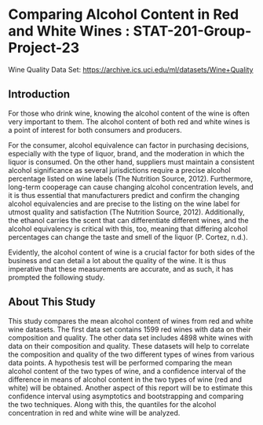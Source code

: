 # Comparing Alcohol Content in Red and White Wines : STAT-201-Group-Project-23

Wine Quality Data Set: https://archive.ics.uci.edu/ml/datasets/Wine+Quality

## Introduction 

For those who drink wine, knowing the alcohol content of the wine is often very important to them. The alcohol content of both red and white wines is a point of interest for both consumers and producers.

For the consumer, alcohol equivalence can factor in purchasing decisions, especially with the type of liquor, brand, and the moderation in which the liquor is consumed. On the other hand, suppliers must maintain a consistent alcohol significance as several jurisdictions require a precise alcohol percentage listed on wine labels (The Nutrition Source, 2012). Furthermore, long-term cooperage can cause changing alcohol concentration levels, and it is thus essential that manufacturers predict and confirm the changing alcohol equivalencies and are precise to the listing on the wine label for utmost quality and satisfaction (The Nutrition Source, 2012). Additionally, the ethanol carries the scent that can differentiate different wines, and the alcohol equivalency is critical with this, too, meaning that differing alcohol percentages can change the taste and smell of the liquor (P. Cortez, n.d.).

Evidently, the alcohol content of wine is a crucial factor for both sides of the business and can detail a lot about the quality of the wine. It is thus imperative that these measurements are accurate, and as such, it has prompted the following study.

## About This Study 

This study compares the mean alcohol content of wines from red and white wine datasets. The first data set contains 1599 red wines with data on their composition and quality. The other data set includes 4898 white wines with data on their composition and quality. These datasets will help to correlate the composition and quality of the two different types of wines from various data points. A hypothesis test will be performed comparing the mean alcohol content of the two types of wine, and a confidence interval of the difference in means of alcohol content in the two types of wine (red and white) will be obtained. Another aspect of this report will be to estimate this confidence interval using asymptotics and bootstrapping and comparing the two techniques. Along with this, the quantiles for the alcohol concentration in red and white wine will be analyzed.
